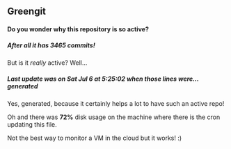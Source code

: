 ## Greengit

#### Do you wonder why this repository is so active?

##### After all it has 3465 commits!

But is it *really* active? Well...

##### Last update was on Sat Jul 6 at 5:25:02 when those lines were... generated

Yes, generated, because it certainly helps a lot to have such an active repo!

Oh and there was **72%** disk usage on the machine
where there is the cron updating this file.

Not the best way to monitor a VM in the cloud but it works! :)
